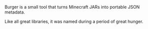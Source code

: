 Burger is a small tool that turns Minecraft JARs into portable JSON metadata.

Like all great libraries, it was named during a period of great hunger.
